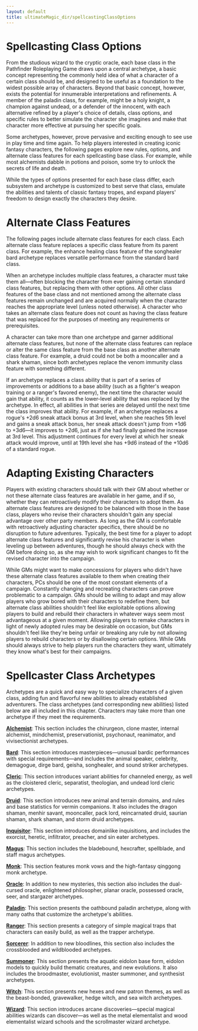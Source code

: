 ```yaml
---
layout: default
title: ultimateMagic_dir/spellcastingClassOptions
---
```

# Spellcasting Class Options

From the studious wizard to the cryptic oracle, each base class in the Pathfinder Roleplaying Game draws upon a central archetype, a basic concept representing the commonly held idea of what a character of a certain class should be, and designed to be useful as a foundation to the widest possible array of characters. Beyond that basic concept, however, exists the potential for innumerable interpretations and refinements. A member of the paladin class, for example, might be a holy knight, a champion against undead, or a defender of the innocent, with each alternative refined by a player's choice of details, class options, and specific rules to better simulate the character she imagines and make that character more effective at pursuing her specific goals.

Some archetypes, however, prove pervasive and exciting enough to see use in play time and time again. To help players interested in creating iconic fantasy characters, the following pages explore new rules, options, and alternate class features for each spellcasting base class. For example, while most alchemists dabble in potions and poison, some try to unlock the secrets of life and death.

While the types of options presented for each base class differ, each subsystem and archetype is customized to best serve that class, emulate the abilities and talents of classic fantasy tropes, and expand players' freedom to design exactly the characters they desire.

# Alternate Class Features

The following pages include alternate class features for each class. Each alternate class feature replaces a specific class feature from its parent class. For example, the enhance healing class feature of the songhealer bard archetype replaces versatile performance from the standard bard class.

When an archetype includes multiple class features, a character must take them all—often blocking the character from ever gaining certain standard class features, but replacing them with other options. All other class features of the base class and not mentioned among the alternate class features remain unchanged and are acquired normally when the character reaches the appropriate level (unless noted otherwise). A character who takes an alternate class feature does not count as having the class feature that was replaced for the purposes of meeting any requirements or prerequisites.

A character can take more than one archetype and garner additional alternate class features, but none of the alternate class features can replace or alter the same class feature from the base class as another alternate class feature. For example, a druid could not be both a mooncaller and a shark shaman, since both archetypes replace the venom immunity class feature with something different.

If an archetype replaces a class ability that is part of a series of improvements or additions to a base ability (such as a fighter's weapon training or a ranger's favored enemy), the next time the character would gain that ability, it counts as the lower-level ability that was replaced by the archetype. In effect, all abilities in that series are delayed until the next time the class improves that ability. For example, if an archetype replaces a rogue's +2d6 sneak attack bonus at 3rd level, when she reaches 5th level and gains a sneak attack bonus, her sneak attack doesn't jump from +1d6 to +3d6—it improves to +2d6, just as if she had finally gained the increase at 3rd level. This adjustment continues for every level at which her sneak attack would improve, until at 19th level she has +9d6 instead of the +10d6 of a standard rogue.

# Adapting Existing Characters

Players with existing characters should talk with their GM about whether or not these alternate class features are available in her game, and if so, whether they can retroactively modify their characters to adopt them. As alternate class features are designed to be balanced with those in the base class, players who revise their characters shouldn't gain any special advantage over other party members. As long as the GM is comfortable with retroactively adjusting character specifics, there should be no disruption to future adventures. Typically, the best time for a player to adopt alternate class features and significantly revise his character is when leveling up between adventures, though he should always check with the GM before doing so, as she may wish to work significant changes to fit the revised character into the campaign.

While GMs might want to make concessions for players who didn't have these alternate class features available to them when creating their characters, PCs should be one of the most constant elements of a campaign. Constantly changing and recreating characters can prove problematic to a campaign. GMs should be willing to adapt and may allow players who grow bored with their characters to redefine them, but alternate class abilities shouldn't feel like exploitable options allowing players to build and rebuild their characters in whatever ways seem most advantageous at a given moment. Allowing players to remake characters in light of newly adopted rules may be desirable on occasion, but GMs shouldn't feel like they're being unfair or breaking any rule by not allowing players to rebuild characters or by disallowing certain options. While GMs should always strive to help players run the characters they want, ultimately they know what's best for their campaigns.

# Spellcaster Class Archetypes

Archetypes are a quick and easy way to specialize characters of a given class, adding fun and flavorful new abilities to already established adventurers. The class archetypes (and corresponding new abilities) listed below are all included in this chapter. Characters may take more than one archetype if they meet the requirements.

[**Alchemist**](../spellcastingClassOptions_dir/alchemist): This section includes the chirurgeon, clone master, internal alchemist, mindchemist, preservationist, psychonaut, reanimator, and vivisectionist archetypes.

[**Bard**](../spellcastingClassOptions_dir/bard): This section introduces masterpieces—unusual bardic performances with special requirements—and includes the animal speaker, celebrity, demagogue, dirge bard, geisha, songhealer, and sound striker archetypes.

[**Cleric**](../spellcastingClassOptions_dir/cleric): This section introduces variant abilities for channeled energy, as well as the cloistered cleric, separatist, theologian, and undead lord cleric archetypes.

[**Druid**](../spellcastingClassOptions_dir/druid): This section introduces new animal and terrain domains, and rules and base statistics for vermin companions. It also includes the dragon shaman, menhir savant, mooncaller, pack lord, reincarnated druid, saurian shaman, shark shaman, and storm druid archetypes.

[**Inquisitor**](../spellcastingClassOptions_dir/inquisitor): This section introduces domainlike inquisitions, and includes the exorcist, heretic, infiltrator, preacher, and sin eater archetypes.

[**Magus**](../spellcastingClassOptions_dir/magus): This section includes the bladebound, hexcrafter, spellblade, and staff magus archetypes.

[**Monk**](../spellcastingClassOptions_dir/monk): This section features monk vows and the high-fantasy qinggong monk archetype.

[**Oracle**](../spellcastingClassOptions_dir/oracle): In addition to new mysteries, this section also includes the dual-cursed oracle, enlightened philosopher, planar oracle, possessed oracle, seer, and stargazer archetypes.

[**Paladin**](../spellcastingClassOptions_dir/paladin): This section presents the oathbound paladin archetype, along with many oaths that customize the archetype's abilities.

[**Ranger**](../spellcastingClassOptions_dir/ranger): This section presents a category of simple magical traps that characters can easily build, as well as the trapper archetype.

[**Sorcerer**](../spellcastingClassOptions_dir/sorcerer): In addition to new bloodlines, this section also includes the crossblooded and wildblooded archetypes.

[**Summoner**](../spellcastingClassOptions_dir/summoner): This section presents the aquatic eidolon base form, eidolon models to quickly build thematic creatures, and new evolutions. It also includes the broodmaster, evolutionist, master summoner, and synthesist archetypes.

[**Witch**](../spellcastingClassOptions_dir/witch): This section presents new hexes and new patron themes, as well as the beast-bonded, gravewalker, hedge witch, and sea witch archetypes.

[**Wizard**](../spellcastingClassOptions_dir/wizard): This section introduces arcane discoveries—special magical abilities wizards can discover—as well as the metal elementalist and wood elementalist wizard schools and the scrollmaster wizard archetype.

